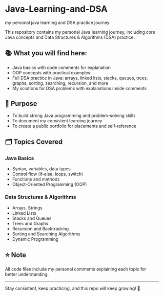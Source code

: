 # Java-Learning-and-DSA
my personal java learning and DSA practice journey


This repository contains my personal Java learning journey, including core Java concepts and Data Structures & Algorithms (DSA) practice.

## 📚 What you will find here:
- Java basics with code comments for explanation
- OOP concepts with practical examples
- Full DSA practice in Java: arrays, linked lists, stacks, queues, trees, graphs, sorting, searching, recursion, and more
- My solutions for DSA problems with explanations inside comments

## 🚀 Purpose
- To build strong Java programming and problem-solving skills
- To document my consistent learning journey
- To create a public portfolio for placements and self-reference

## 🗂 Topics Covered

### Java Basics
- Syntax, variables, data types
- Control flow (if-else, loops, switch)
- Functions and methods
- Object-Oriented Programming (OOP)

### Data Structures & Algorithms
- Arrays, Strings
- Linked Lists
- Stacks and Queues
- Trees and Graphs
- Recursion and Backtracking
- Sorting and Searching Algorithms
- Dynamic Programming

## ⭐ Note
All code files include my personal comments explaining each topic for better understanding.

---
Stay consistent, keep practicing, and this repo will keep growing! 🚀
